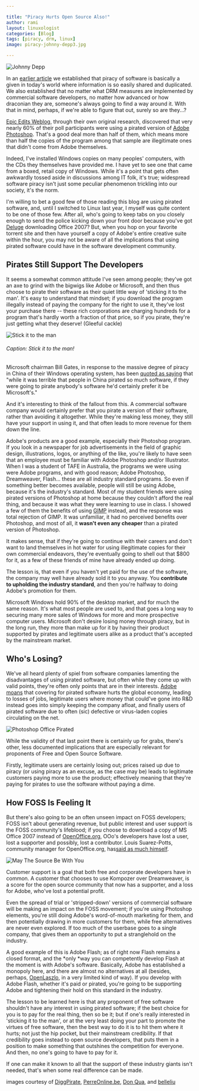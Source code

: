 ```yaml
---

title: "Piracy Hurts Open Source Also!"
author: rami
layout: linuxologist
categories: [Blog]
tags: [piracy, drm, linux]
image: piracy-johnny-depp3.jpg

---
```


![Johnny Depp](/assets/images/content/blog/piracy-johnny-depp3.jpg)
  

In an [earlier article](/2008/10/01/why-its-time-to-kick-drm-to-the-curb) we established that piracy of software is basically a given in today's world where information is so easily shared and duplicated. We also established that no matter what DRM measures are implemented by commercial software developers, no matter how advanced or how draconian they are, someone's always going to find a way around it. With that in mind, perhaps, if we're able to figure that out, surely so are they...?

[Epic Edits Weblog](http://blog.epicedits.com/2008/03/28/60-of-photoshop-users-are-pirates/), through their own original research, discovered that very nearly 60% of their poll participants were using a pirated version of [Adobe Photoshop](http://www.adobe.com/products/photoshop/photoshop/). That's a good deal more than half of them, which means more than half the copies of the program among that sample are illegitimate ones that didn't come from Adobe themselves.

Indeed, I've installed Windows copies on many peoples' computers, with the CDs they themselves have provided me. I have yet to see one that came from a boxed, retail copy of Windows. While it's a point that gets often awkwardly tossed aside in discussions among IT folk, it's true; widespread software piracy isn't just some peculiar phenomenon trickling into our society, it's the norm.

I'm willing to bet a good few of those reading this blog are using pirated software, and, until I switched to Linux last year, I myself was quite content to be one of those few. After all, who's going to keep tabs on you closely enough to send the police kicking down your front door because you've got [Deluge](http://deluge-torrent.org/) downloading Office 2007? But, when you hop on your favorite torrent site and then have yourself a copy of Adobe's entire creative suite within the hour, you may not be aware of all the implications that using pirated software could have in the software development community.

## Pirates Still Support The Developers

It seems a somewhat common attitude I've seen among people; they've got an axe to grind with the bigwigs like Adobe or Microsoft, and then thus choose to pirate their software as their quiet little way of 'sticking it to the man'. It's easy to understand that mindset; if you download the program illegally instead of paying the company for the right to use it, they've lost your purchase there -- these rich corporations are charging hundreds for a program that's hardly worth a fraction of that price, so if you pirate, they're just getting what they deserve! (Gleeful cackle)

![Stick it to the man](/assets/images/content/blog/stick-it-to-the-man.jpg)

###### Caption: Stick it to the man!  

Microsoft chairman Bill Gates, in response to the massive degree of piracy in China of their Windows operating system, has been [quoted as saying](http://labnol.blogspot.com/2007/07/we-love-microsoft-software-piracy-in.html) that "while it was terrible that people in China pirated so much software, if they were going to pirate anybody's software he'd certainly prefer it be Microsoft's."

And it's interesting to think of the fallout from this. A commercial software company would certainly prefer that you pirate a version of their software, rather than avoiding it altogether. While they're making less money, they still have your support in using it, and that often leads to more revenue for them down the line.

Adobe's products are a good example, especially their Photoshop program. If you look in a newspaper for job advertisements in the field of graphic design, illustrations, logos, or anything of the like, you're likely to have seen that an employee must be familiar with Adobe Photoshop and/or Illustrator. When I was a student of TAFE in Australia, the programs we were using were Adobe programs, and with good reason; Adobe Photoshop, Dreamweaver, Flash... these are all industry standard programs. So even if something better becomes available, people will still be using Adobe, because it's the industry's standard. Most of my student friends were using pirated versions of Photoshop at home because they couldn't afford the real thing, and because it was what they were learning to use in class. I showed a few of them the benefits of using [GIMP](http://www.gimp.org/) instead, and the response was total rejection of GIMP. It was unfamiliar, it had no perceived benefits over Photoshop, and most of all, it **wasn't even any cheaper** than a pirated version of Photoshop.

It makes sense, that if they're going to continue with their careers and don't want to land themselves in hot water for using illegitimate copies for their own commercial endeavors, they're eventually going to shell out that $800 for it, as a few of these friends of mine have already ended up doing.

The lesson is, that even if you haven't yet paid for the use of the software, the company may well have already sold it to you anyway. You **contribute to upholding the industry standard**, and then you're halfway to doing Adobe's promotion for them.

Microsoft Windows hold 90% of the desktop market, and for much the same reason. It's what most people are used to, and that goes a long way to securing many more sales of Windows for more and more prospective computer users. Microsoft don't desire losing money through piracy, but in the long run, they more than make up for it by having their product supported by pirates and legitimate users alike as a product that's accepted by the mainstream market.

## Who's Losing?

We've all heard plenty of spiel from software companies lamenting the disadvantages of using pirated software, but often while they come up with valid points, they're often only points that are in their interests. [Adobe moans](http://www.adobe.com/uk/aboutadobe/antipiracy/hurt.html) that covering for pirated software hurts the global economy, leading to losses of jobs, legitimate users where money that could've gone into R&D instead goes into simply keeping the company afloat, and finally users of pirated software due to often (sic) defective or virus-laden copies circulating on the net.

![Photoshop Office Pirated](/assets/images/content/blog/photoshop-office-pirated2.jpg)

While the validity of that last point there is certainly up for grabs, there's other, less documented implications that are especially relevant for proponents of Free and Open Source Software.

Firstly, legitimate users are certainly losing out; prices raised up due to piracy (or using piracy as an excuse, as the case may be) leads to legitimate customers paying more to use the product; effectively meaning that they're paying for pirates to use the software without paying a dime.

## How FOSS Is Feeling It

But there's also going to be an often unseen impact on FOSS developers; FOSS isn't about generating revenue, but public interest and user support is the FOSS community's lifeblood; if you choose to download a copy of MS Office 2007 instead of [OpenOffice.org](http://www.openoffice.org/), OOo's developers have lost a user, lost a supporter and possibly, lost a contributor. Louis Suarez-Potts, community manager for OpenOffice.org, has[](http://blog/s.zdnet.com/open-source/?p=2689)[said as much himself](http://www.zdnet.com/article/is-open-source-hurt-by-piracy/).

![May The Source Be With You](/assets/images/content/blog/may-the-source-be-with-you.jpg)

Customer support is a goal that both free and corporate developers have in common. A customer that chooses to use Kompozer over Dreamweaver, is a score for the open source community that now has a supporter, and a loss for Adobe, who've lost a potential profit.

Even the spread of trial or 'stripped-down' versions of commercial software will be making an impact on the FOSS movement; if you're using Photoshop elements, you're still doing Adobe's word-of-mouth marketing for them, and then potentially drawing in more customers for them, while free alternatives are never even explored. If too much of the userbase goes to a single company, that gives them an opportunity to put a stranglehold on the industry.

A good example of this is Adobe Flash; as of right now Flash remains a closed format, and the \*only \*way you can competently develop Flash at the moment is with Adobe's software. Basically, Adobe has established a monopoly here, and there are almost no alternatives at all (besides, perhaps, [OpenLaszlo](http://www.openlaszlo.org/), in a very limited kind of way). If you develop with Adobe Flash, whether it's paid or pirated, you're going to be supporting Adobe and tightening their hold on this standard in the industry.

The lesson to be learned here is that any proponent of free software shouldn't have any interest in using pirated software; if the best choice for you is to pay for the real thing, then so be it; but if one's really interested in 'sticking it to the man', or at the very least doing your part to promote the virtues of free software, then the best way to do it is to hit them where it hurts; not just the hip pocket, but their mainstream credibility. If that credibility goes instead to open source developers, that puts them in a position to make something that outshines the competition for everyone. And then, no one's going to have to pay for it.

If one can make it known to all that the support of these industry giants isn't needed, that's when some real difference can be made.


images courtesy of [DiggPirate](http://flickr.com/photos/guardianv/2313972848/), [PerreOnline.be](http://flickr.com/photos/perreonline/274633257/), [Don Qua](http://flickr.com/photos/37118157@N00/2392942938/), and [belleliu](http://www.flickr.com/photos/belleliu/2832668057/)  

